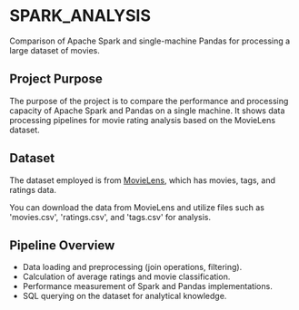 # SPARK_ANALYSIS

Comparison of Apache Spark and single-machine Pandas for processing a large dataset of movies.

## Project Purpose

The purpose of the project is to compare the performance and processing capacity of Apache Spark and Pandas on a single machine. It shows data processing pipelines for movie rating analysis based on the MovieLens dataset.

## Dataset

The dataset employed is from [MovieLens](https://grouplens.org/datasets/movielens/), which has movies, tags, and ratings data.

You can download the data from MovieLens and utilize files such as 'movies.csv', 'ratings.csv', and 'tags.csv' for analysis.

## Pipeline Overview

- Data loading and preprocessing (join operations, filtering).
- Calculation of average ratings and movie classification.
- Performance measurement of Spark and Pandas implementations.
- SQL querying on the dataset for analytical knowledge.
